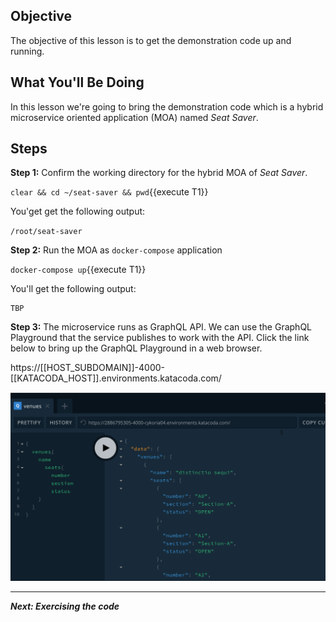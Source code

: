 ## Objective
The objective of this lesson is to get the demonstration code up and running.

## What You'll Be Doing

In this lesson we're going to bring the demonstration code which is a hybrid microservice oriented application (MOA) named *Seat Saver*.

## Steps

**Step 1:** Confirm the working directory for the hybrid MOA of *Seat Saver*.

`clear && cd ~/seat-saver && pwd`{{execute T1}}

You'get get the following output:

`/root/seat-saver`

**Step 2:** Run the MOA as `docker-compose` application

`docker-compose up`{{execute T1}}

You'll get the following output:

```
TBP

```

**Step 3:** The microservice runs as GraphQL API. We can use the GraphQL Playground that the service publishes to work with the API. Click the link below to bring up the GraphQL Playground in a web browser.


https://[[HOST_SUBDOMAIN]]-4000-[[KATACODA_HOST]].environments.katacoda.com/

![GraphQL Playground](mstran-005/assets/seat-saver-01.png)

---

***Next: Exercising the code***
